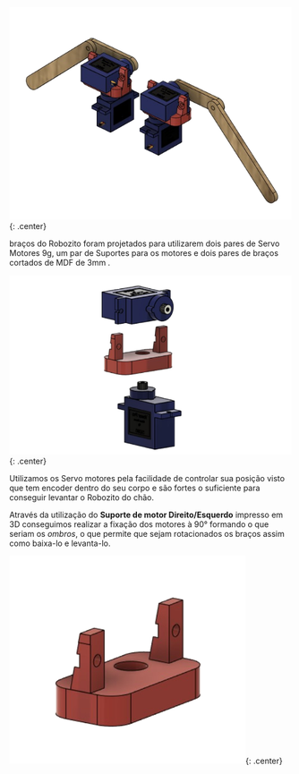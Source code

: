 ![Montagem completa Braco](imgs/Bracos.png){: .center}

braços do Robozito foram projetados para utilizarem dois pares de Servo Motores 9g, um par de Suportes para os motores e dois pares de braços cortados de MDF de 3mm .

![Lado Explodido](imgs/MotorConector.png){: .center}

Utilizamos os Servo motores pela facilidade de controlar sua posição visto que tem encoder dentro do seu corpo e são fortes o suficiente para conseguir levantar o Robozito do chão.

Através da utilização do **Suporte de motor Direito/Esquerdo** impresso em 3D conseguimos realizar a fixação dos motores à 90° formando o que seriam os *ombros*, o que permite que sejam rotacionados os braços assim como baixa-lo e levanta-lo.

![Suporte Motores](imgs/Conector.png){: .center}
